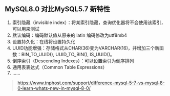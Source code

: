 ## MySQL8.0 对比MySQL5.7 新特性

1.  索引隐藏（invisible index）：将某索引隐藏，查询优化器将不会使用该索引，可以用来测试
2.  默认编码：编码默认值从原来的 latin 编码修改为utf8mb4
3.  设置持久化：在线将设置持久化
4.  UUID功能增强：存储格式从CHAR(36)变为VARCHAR(16)，并增加三个新函数：BIN_TO_UUID(), UUID_TO_BIN(), IS_UUID()。
5.  倒序索引（Descending Indexes）：可以设置索引为倒序排列
6.  通用表表达式（Common Table Expressions）
7.  ……

>   https://www.tnphost.com/support/difference-mysql-5-7-vs-mysql-8-0-learn-whats-new-in-mysql-8-0/

